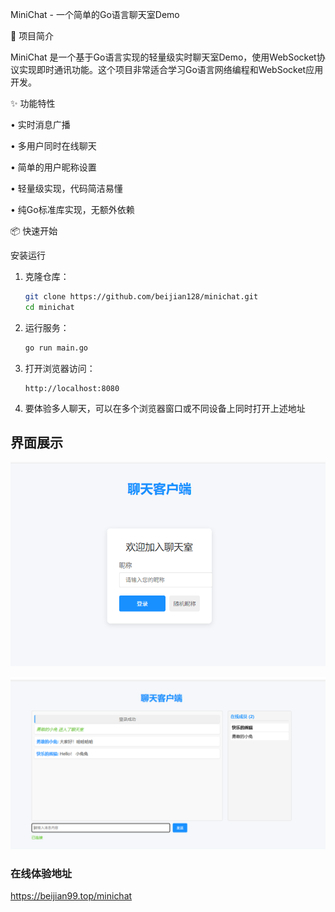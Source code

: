 MiniChat - 一个简单的Go语言聊天室Demo

🚀 项目简介

MiniChat 是一个基于Go语言实现的轻量级实时聊天室Demo，使用WebSocket协议实现即时通讯功能。这个项目非常适合学习Go语言网络编程和WebSocket应用开发。

✨ 功能特性

• 实时消息广播

• 多用户同时在线聊天

• 简单的用户昵称设置

• 轻量级实现，代码简洁易懂

• 纯Go标准库实现，无额外依赖


📦 快速开始


安装运行

1. 克隆仓库：
   ```bash
   git clone https://github.com/beijian128/minichat.git
   cd minichat
   ```

2. 运行服务：
   ```bash
   go run main.go
   ```

3. 打开浏览器访问：
   ```
   http://localhost:8080
   ```

4. 要体验多人聊天，可以在多个浏览器窗口或不同设备上同时打开上述地址


## 界面展示


![login.png](img/login.png)


![chat.png](img/image.png)



### 在线体验地址
 https://beijian99.top/minichat
